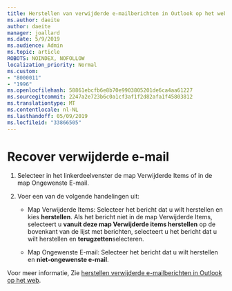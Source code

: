 ```yaml
---
title: Herstellen van verwijderde e-mailberichten in Outlook op het web
ms.author: daeite
author: daeite
manager: joallard
ms.date: 5/9/2019
ms.audience: Admin
ms.topic: article
ROBOTS: NOINDEX, NOFOLLOW
localization_priority: Normal
ms.custom:
- "8000011"
- "1996"
ms.openlocfilehash: 58861ebcfb6e8b70e9903805201de6ca4aa61227
ms.sourcegitcommit: 2247a2e723b6c0a1cf3af1f2d82afa1f45803812
ms.translationtype: MT
ms.contentlocale: nl-NL
ms.lasthandoff: 05/09/2019
ms.locfileid: "33866505"
---
```

# <a name="recover-deleted-email"></a>Recover verwijderde e-mail

1. Selecteer in het linkerdeelvenster de map Verwijderde Items of in de map Ongewenste E-mail.

2. Voer een van de volgende handelingen uit:

    - Map Verwijderde Items: Selecteer het bericht dat u wilt herstellen en kies **herstellen**. Als het bericht niet in de map Verwijderde Items, selecteert u **vanuit deze map Verwijderde items herstellen** op de bovenkant van de lijst met berichten, selecteert u het bericht dat u wilt herstellen en **terugzetten**selecteren.

    - Map Ongewenste E-mail: Selecteer het bericht dat u wilt herstellen en **niet-ongewenste e-mail**.

Voor meer informatie, Zie [herstellen verwijderde e-mailberichten in Outlook op het web](https://support.office.com/article/a8ca78ac-4721-4066-95dd-571842e9fb11).